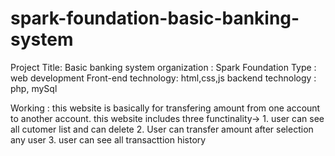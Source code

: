 # spark-foundation-basic-banking-system
Project Title: Basic banking system
organization : Spark Foundation
Type         : web development
Front-end technology: html,css,js
backend technology  : php, mySql

Working : this website is basically for transfering amount from one account to another account. this website includes three functinality->
    1. user can see all cutomer list and can delete 
    2. User can transfer amount after selection any user
    3. user can see all transacttion history
    
